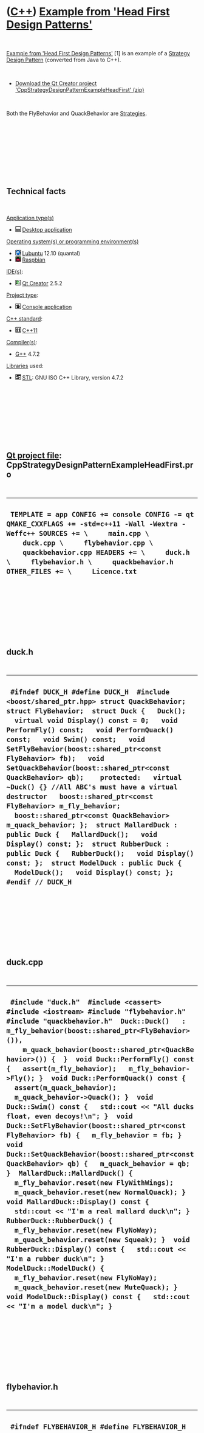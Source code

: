 



 

 

 

 

 

([C++](Cpp.md)) [Example from 'Head First Design Patterns'](CppStrategyDesignPatternExampleHeadFirst.md)
==========================================================================================================

 

[Example from 'Head First Design
Patterns'](CppStrategyDesignPatternExampleHeadFirst.md) \[1\] is an
example of a [Strategy](CppDesignPatternStrategy.md) [Design
Pattern](CppDesignPattern.md) (converted from Java to C++).

 

-   [Download the Qt Creator project
    'CppStrategyDesignPatternExampleHeadFirst' (zip)](CppStrategyDesignPatternExampleHeadFirst.zip)

 

Both the FlyBehavior and QuackBehavior are
[Strategies](CppDesignPatternStrategy.md).

 

 

 

 

 

Technical facts
---------------

 

[Application type(s)](CppApplication.md)

-   ![Desktop](PicDesktop.png) [Desktop
    application](CppDesktopApplication.md)

[Operating system(s) or programming environment(s)](CppOs.md)

-   ![Lubuntu](PicLubuntu.png) [Lubuntu](CppLubuntu.md) 12.10 (quantal)
-   ![Raspbian](PicRaspbian.png) [Raspbian](CppRaspbian.md)

[IDE(s)](CppIde.md):

-   ![Qt Creator](PicQtCreator.png) [Qt Creator](CppQtCreator.md) 2.5.2

[Project type](CppQtProjectType.md):

-   ![console](PicConsole.png) [Console
    application](CppConsoleApplication.md)

[C++ standard](CppStandard.md):

-   ![C++11](PicCpp11.png) [C++11](Cpp11.md)

[Compiler(s)](CppCompiler.md):

-   [G++](CppGpp.md) 4.7.2

[Libraries](CppLibrary.md) used:

-   ![STL](PicStl.png) [STL](CppStl.md): GNU ISO C++ Library, version
    4.7.2

 

 

 

 

 

[Qt project file](CppQtProjectFile.md): CppStrategyDesignPatternExampleHeadFirst.pro
-------------------------------------------------------------------------------------

 

  ------------------------------------------------------------------------------------------------------------------------------------------------------------------------------------------------------------------------------------------------------------------------------------------------
  ` TEMPLATE = app CONFIG += console CONFIG -= qt QMAKE_CXXFLAGS += -std=c++11 -Wall -Wextra -Weffc++ SOURCES += \     main.cpp \     duck.cpp \     flybehavior.cpp \     quackbehavior.cpp HEADERS += \     duck.h \     flybehavior.h \     quackbehavior.h OTHER_FILES += \     Licence.txt`
  ------------------------------------------------------------------------------------------------------------------------------------------------------------------------------------------------------------------------------------------------------------------------------------------------

 

 

 

 

 

duck.h
------

 

  ----------------------------------------------------------------------------------------------------------------------------------------------------------------------------------------------------------------------------------------------------------------------------------------------------------------------------------------------------------------------------------------------------------------------------------------------------------------------------------------------------------------------------------------------------------------------------------------------------------------------------------------------------------------------------------------------------------------------------------------------------------------------------------------------------------------------------------------------------------
  ` #ifndef DUCK_H #define DUCK_H  #include <boost/shared_ptr.hpp> struct QuackBehavior; struct FlyBehavior;  struct Duck {   Duck();   virtual void Display() const = 0;   void PerformFly() const;   void PerformQuack() const;   void Swim() const;   void SetFlyBehavior(boost::shared_ptr<const FlyBehavior> fb);   void SetQuackBehavior(boost::shared_ptr<const QuackBehavior> qb);    protected:   virtual ~Duck() {} //All ABC's must have a virtual destructor   boost::shared_ptr<const FlyBehavior> m_fly_behavior;   boost::shared_ptr<const QuackBehavior> m_quack_behavior; };  struct MallardDuck : public Duck {   MallardDuck();   void Display() const; };  struct RubberDuck : public Duck {   RubberDuck();   void Display() const; };  struct ModelDuck : public Duck {   ModelDuck();   void Display() const; };  #endif // DUCK_H`
  ----------------------------------------------------------------------------------------------------------------------------------------------------------------------------------------------------------------------------------------------------------------------------------------------------------------------------------------------------------------------------------------------------------------------------------------------------------------------------------------------------------------------------------------------------------------------------------------------------------------------------------------------------------------------------------------------------------------------------------------------------------------------------------------------------------------------------------------------------------

 

 

 

 

 

duck.cpp
--------

 

  --------------------------------------------------------------------------------------------------------------------------------------------------------------------------------------------------------------------------------------------------------------------------------------------------------------------------------------------------------------------------------------------------------------------------------------------------------------------------------------------------------------------------------------------------------------------------------------------------------------------------------------------------------------------------------------------------------------------------------------------------------------------------------------------------------------------------------------------------------------------------------------------------------------------------------------------------------------------------------------------------------------------------------------------------------------------------------------------------------------------------------------------------------------------------------------------------------------------------------------------------------------------------------------------------------------
  ` #include "duck.h"  #include <cassert> #include <iostream> #include "flybehavior.h" #include "quackbehavior.h"  Duck::Duck()   : m_fly_behavior(boost::shared_ptr<FlyBehavior>()),     m_quack_behavior(boost::shared_ptr<QuackBehavior>()) {  }  void Duck::PerformFly() const {   assert(m_fly_behavior);   m_fly_behavior->Fly(); }  void Duck::PerformQuack() const {   assert(m_quack_behavior);   m_quack_behavior->Quack(); }  void Duck::Swim() const {   std::cout << "All ducks float, even decoys!\n"; }  void Duck::SetFlyBehavior(boost::shared_ptr<const FlyBehavior> fb) {   m_fly_behavior = fb; }  void Duck::SetQuackBehavior(boost::shared_ptr<const QuackBehavior> qb) {   m_quack_behavior = qb; }  MallardDuck::MallardDuck() {   m_fly_behavior.reset(new FlyWithWings);   m_quack_behavior.reset(new NormalQuack); }  void MallardDuck::Display() const {   std::cout << "I'm a real mallard duck\n"; }  RubberDuck::RubberDuck() {   m_fly_behavior.reset(new FlyNoWay);   m_quack_behavior.reset(new Squeak); }  void RubberDuck::Display() const {   std::cout << "I'm a rubber duck\n"; }  ModelDuck::ModelDuck() {   m_fly_behavior.reset(new FlyNoWay);   m_quack_behavior.reset(new MuteQuack); }  void ModelDuck::Display() const {   std::cout << "I'm a model duck\n"; }`
  --------------------------------------------------------------------------------------------------------------------------------------------------------------------------------------------------------------------------------------------------------------------------------------------------------------------------------------------------------------------------------------------------------------------------------------------------------------------------------------------------------------------------------------------------------------------------------------------------------------------------------------------------------------------------------------------------------------------------------------------------------------------------------------------------------------------------------------------------------------------------------------------------------------------------------------------------------------------------------------------------------------------------------------------------------------------------------------------------------------------------------------------------------------------------------------------------------------------------------------------------------------------------------------------------------------

 

 

 

 

 

flybehavior.h
-------------

 

  ------------------------------------------------------------------------------------------------------------------------------------------------------------------------------------------------------------------------------------------------------------------------------------------------------------------------------------------------------------------------------------------------------------------
  ` #ifndef FLYBEHAVIOR_H #define FLYBEHAVIOR_H  struct FlyBehavior {   virtual void Fly() const = 0;   virtual ~FlyBehavior() {} //All ABC's must have a virtual destructor };  struct FlyWithWings : public FlyBehavior {   void Fly() const; };  struct FlyNoWay : public FlyBehavior {   void Fly() const; };  struct FlyRocketPowered : public FlyBehavior {   void Fly() const; };  #endif // FLYBEHAVIOR_H`
  ------------------------------------------------------------------------------------------------------------------------------------------------------------------------------------------------------------------------------------------------------------------------------------------------------------------------------------------------------------------------------------------------------------------

 

 

 

 

 

flybehavior.cpp
---------------

 

  -----------------------------------------------------------------------------------------------------------------------------------------------------------------------------------------------------------------------------------------------------------------------------
  ` #include "flybehavior.h"  #include <iostream>  void FlyWithWings::Fly() const {   std::cout << "I'm flying!!\n"; }  void FlyNoWay::Fly() const {   std::cout << "I can't fly\n"; }  void FlyRocketPowered::Fly() const {   std::cout << "I'm flying with a rocket!\n"; }`
  -----------------------------------------------------------------------------------------------------------------------------------------------------------------------------------------------------------------------------------------------------------------------------

 

 

 

 

 

main.cpp
--------

 

  ----------------------------------------------------------------------------------------------------------------------------------------------------------------------------------------------------------------------------------------------------------------------------------------------------------------------------------------------------------------------------------------------------------------------------------------------------------------------------------------------------------------------------------------------------------------------------------------------------------------------------------------------------------------------------------------------------------------------------------------------------------------------------------------------
  ` #include <iostream> #include <boost/shared_ptr.hpp> #include "duck.h" #include "flybehavior.h"  int main() {   {     boost::shared_ptr<Duck> mallard(new MallardDuck);     mallard->Display();     mallard->PerformQuack();     mallard->PerformFly();   }   {     boost::shared_ptr<Duck> rubberDuck(new RubberDuck);     rubberDuck->Display();     rubberDuck->PerformQuack();     rubberDuck->PerformFly();   }   {     boost::shared_ptr<Duck> modelDuck(new ModelDuck);     modelDuck->Display();     modelDuck->PerformQuack();     modelDuck->PerformFly();     std::cout << "Let the modelduck fly rocket powered!\n";     boost::shared_ptr<FlyBehavior> rocketPowered(new FlyRocketPowered);     modelDuck->SetFlyBehavior(rocketPowered);     modelDuck->PerformFly();   }  }`
  ----------------------------------------------------------------------------------------------------------------------------------------------------------------------------------------------------------------------------------------------------------------------------------------------------------------------------------------------------------------------------------------------------------------------------------------------------------------------------------------------------------------------------------------------------------------------------------------------------------------------------------------------------------------------------------------------------------------------------------------------------------------------------------------------

 

 

 

 

 

quackbehavior.h
---------------

 

  --------------------------------------------------------------------------------------------------------------------------------------------------------------------------------------------------------------------------------------------------------------------------------------------------------------------------------------------------------------------------------------------------------------------------------
  ` #ifndef QUACKBEHAVIOR_H #define QUACKBEHAVIOR_H  struct QuackBehavior {   virtual void Quack() const = 0;   virtual ~QuackBehavior() {} //All ABC's must have a virtual destructor };  struct NormalQuack : public QuackBehavior {   void Quack() const; };  struct MuteQuack : public QuackBehavior {   void Quack() const; };  struct Squeak : public QuackBehavior {   void Quack() const; };  #endif // QUACKBEHAVIOR_H`
  --------------------------------------------------------------------------------------------------------------------------------------------------------------------------------------------------------------------------------------------------------------------------------------------------------------------------------------------------------------------------------------------------------------------------------

 

 

 

 

 

quackbehavior.cpp
-----------------

 

  ------------------------------------------------------------------------------------------------------------------------------------------------------------------------------------------------------------------------------------------------------------------------------
  ` #include "quackbehavior.h"  #include <iostream> #include "quackbehavior.h"  void NormalQuack::Quack() const {   std::cout << "Quack\n"; }  void MuteQuack::Quack() const {   std::cout << "<< silence >>\n"; }  void Squeak::Quack() const {   std::cout << "Squeak\n"; }`
  ------------------------------------------------------------------------------------------------------------------------------------------------------------------------------------------------------------------------------------------------------------------------------

 

 

 

 

 

[References](CppReferences.md)
-------------------------------

 

1.  [Eric Freeman](CppEricFreeman.md), [Elisabeth
    Freeman](CppElisabethFreeman.md). Head First Design Patterns. 2004.
    ISBN: 978-0-596-00712-6.

 

 

 

 

 





 




